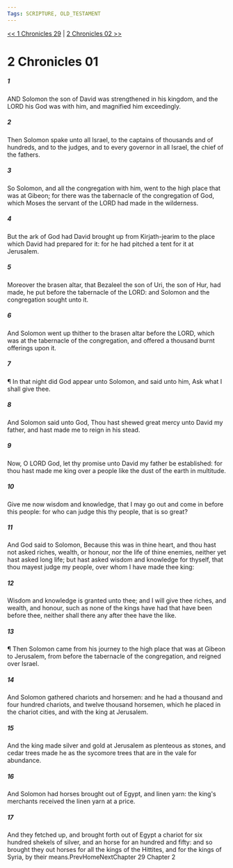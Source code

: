 ```yaml
---
Tags: SCRIPTURE, OLD_TESTAMENT
---
```


[<< 1 Chronicles 29](OLD_TESTAMENT/13_1_Chronicles/1_Chronicles_29.md) | [2 Chronicles 02 >>](OLD_TESTAMENT/14_2_Chronicles/2_Chronicles_02.md)

# 2 Chronicles 01

##### 1

AND Solomon the son of David was strengthened in his kingdom, and the LORD his God was with him, and magnified him exceedingly.

##### 2

Then Solomon spake unto all Israel, to the captains of thousands and of hundreds, and to the judges, and to every governor in all Israel, the chief of the fathers.

##### 3

So Solomon, and all the congregation with him, went to the high place that was at Gibeon; for there was the tabernacle of the congregation of God, which Moses the servant of the LORD had made in the wilderness.

##### 4

But the ark of God had David brought up from Kirjath-jearim to the place which David had prepared for it: for he had pitched a tent for it at Jerusalem.

##### 5

Moreover the brasen altar, that Bezaleel the son of Uri, the son of Hur, had made, he put before the tabernacle of the LORD: and Solomon and the congregation sought unto it.

##### 6

And Solomon went up thither to the brasen altar before the LORD, which was at the tabernacle of the congregation, and offered a thousand burnt offerings upon it.

##### 7

¶ In that night did God appear unto Solomon, and said unto him, Ask what I shall give thee.

##### 8

And Solomon said unto God, Thou hast shewed great mercy unto David my father, and hast made me to reign in his stead.

##### 9

Now, O LORD God, let thy promise unto David my father be established: for thou hast made me king over a people like the dust of the earth in multitude.

##### 10

Give me now wisdom and knowledge, that I may go out and come in before this people: for who can judge this thy people, that is so great?

##### 11

And God said to Solomon, Because this was in thine heart, and thou hast not asked riches, wealth, or honour, nor the life of thine enemies, neither yet hast asked long life; but hast asked wisdom and knowledge for thyself, that thou mayest judge my people, over whom I have made thee king:

##### 12

Wisdom and knowledge is granted unto thee; and I will give thee riches, and wealth, and honour, such as none of the kings have had that have been before thee, neither shall there any after thee have the like.

##### 13

¶ Then Solomon came from his journey to the high place that was at Gibeon to Jerusalem, from before the tabernacle of the congregation, and reigned over Israel.

##### 14

And Solomon gathered chariots and horsemen: and he had a thousand and four hundred chariots, and twelve thousand horsemen, which he placed in the chariot cities, and with the king at Jerusalem.

##### 15

And the king made silver and gold at Jerusalem as plenteous as stones, and cedar trees made he as the sycomore trees that are in the vale for abundance.

##### 16

And Solomon had horses brought out of Egypt, and linen yarn: the king's merchants received the linen yarn at a price.

##### 17

And they fetched up, and brought forth out of Egypt a chariot for six hundred shekels of silver, and an horse for an hundred and fifty: and so brought they out horses for all the kings of the Hittites, and for the kings of Syria, by their means.PrevHomeNextChapter 29&nbsp;Chapter 2
